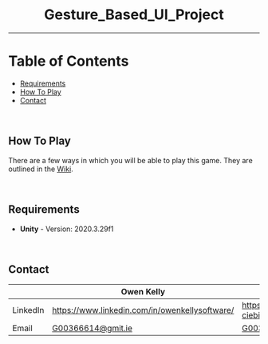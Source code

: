 <h1 style="text-align: center">Gesture_Based_UI_Project</h1>

---

# Table of Contents

- [Requirements](#requirements)
- [How To Play](#how-to-play)
- [Contact](#contact)

<br>

## How To Play

There are a few ways in which you will be able to play this game. They are outlined in the [Wiki](https://github.com/Oskar-Ciebien/Gesture_Based_UI_Project/wiki/How-to-Play).

<br>

## Requirements

- **Unity** - Version: 2020.3.29f1

<br>

## Contact

|          | Owen Kelly                                     | Oskar Ciebien                              |
| -------- | ---------------------------------------------- | ------------------------------------------ |
| LinkedIn | https://www.linkedin.com/in/owenkellysoftware/ | https://www.linkedin.com/in/oskar-ciebien/ |
| Email    | G00366614@gmit.ie                              | G00369579@gmit.ie                          |
